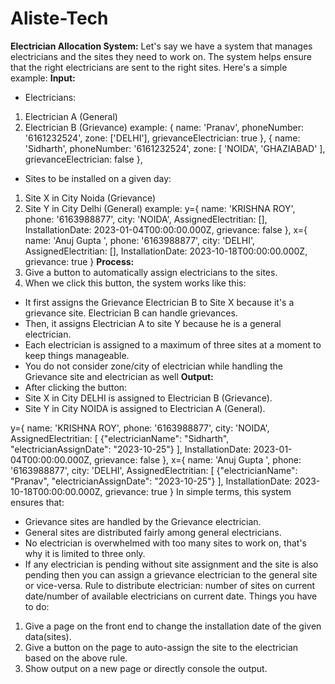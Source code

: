 # Aliste-Tech


**Electrician Allocation System:**
Let's say we have a system that manages electricians and the sites they need to work
on. The system helps ensure that the right electricians are sent to the right sites.
Here's a simple example:
**Input:**
- Electricians: 
 1. Electrician A (General)
 2. Electrician B (Grievance)
example: {
 name: 'Pranav', 
 phoneNumber: '6161232524', 
 zone: ['DELHI'], 
 grievanceElectrician: true 
 }, 
 { 
 name: 'Sidharth', 
 phoneNumber: '6161232524', 
 zone: [ 'NOIDA', 'GHAZIABAD' ], 
 grievanceElectrician: false 
 }, 
 
- Sites to be installed on a given day:
 1. Site X in City Noida (Grievance)
 2. Site Y in City Delhi (General)
example: y={
 name: 'KRISHNA ROY', 
 phone: '6163988877', 
 city: 'NOIDA', 
 AssignedElectritian: [], 
 InstallationDate: 2023-01-04T00:00:00.000Z, 
 grievance: false 
 }, 
 x={ 
 name: 'Anuj Gupta ', 
 phone: '6163988877', 
 city: 'DELHI', 
 AssignedElectritian: [], 
 InstallationDate: 2023-10-18T00:00:00.000Z, 
 grievance: true 
 } 
**Process:**
1. Give a button to automatically assign electricians to the sites.
2. When we click this button, the system works like this:
 - It first assigns the Grievance Electrician B to Site X because it's a grievance
site. Electrician B can handle grievances.
 - Then, it assigns Electrician A to site Y because he is a general electrician.
 - Each electrician is assigned to a maximum of three sites at a moment to keep 
things manageable.
 - You do not consider zone/city of electrician while handling the Grievance site 
and electrician as well
**Output:**
- After clicking the button:
 - Site X in City DELHI is assigned to Electrician B (Grievance).
 - Site Y in City NOIDA is assigned to Electrician A (General).
 
 y={
 name: 'KRISHNA ROY', 
 phone: '6163988877', 
 city: 'NOIDA', 
 AssignedElectritian: [ 
 {"electricianName": "Sidharth", 
"electricianAssignDate": "2023-10-25"}
 ],
 InstallationDate: 2023-01-04T00:00:00.000Z, 
 grievance: false 
 }, 
 x={ 
 name: 'Anuj Gupta ', 
 phone: '6163988877', 
 city: 'DELHI', 
 AssignedElectritian: [ 
 {"electricianName": "Pranav", 
"electricianAssignDate": "2023-10-25"}
 ],
 InstallationDate: 2023-10-18T00:00:00.000Z, 
 grievance: true 
 } 
In simple terms, this system ensures that:
- Grievance sites are handled by the Grievance electrician.
- General sites are distributed fairly among general electricians.
- No electrician is overwhelmed with too many sites to work on, that's why it is 
limited to three only.
- If any electrician is pending without site assignment and the site is also pending
then you can assign a grievance electrician to the general site or vice-versa. 
Rule to distribute electrician: number of sites on current date/number of available 
electricians on current date.
Things you have to do:
1. Give a page on the front end to change the installation date of the given
data(sites). 
2. Give a button on the page to auto-assign the site to the electrician 
based on the above rule. 
3. Show output on a new page or directly console the output.
